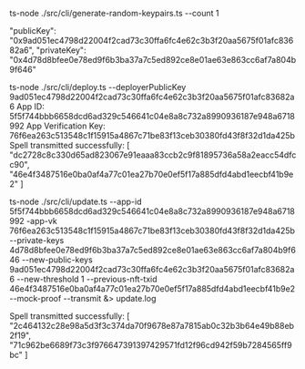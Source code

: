 
ts-node ./src/cli/generate-random-keypairs.ts --count 1

"publicKey": "0x9ad051ec4798d22004f2cad73c30ffa6fc4e62c3b3f20aa5675f01afc83682a6",
"privateKey": "0x4d78d8bfee0e78ed9f6b3ba37a7c5ed892ce8e01ae63e863cc6af7a804b9f646"

ts-node ./src/cli/deploy.ts --deployerPublicKey 9ad051ec4798d22004f2cad73c30ffa6fc4e62c3b3f20aa5675f01afc83682a6
App ID: 5f5f744bbb6658dcd6ad329c546641c04e8a8c732a8990936187e948a6718992
App Verification Key: 76f6ea263c513548c1f15915a4867c71be83f13ceb30380fd43f8f32d1da425b
Spell transmitted successfully: [
  "dc2728c8c330d65ad823067e91eaaa83ccb2c9f81895736a58a2eacc54dfcc90",
  "46e4f3487516e0ba0af4a77c01ea27b70e0ef5f17a885dfd4abd1eecbf41b9e2"
]

ts-node ./src/cli/update.ts --app-id 5f5f744bbb6658dcd6ad329c546641c04e8a8c732a8990936187e948a6718992 -app-vk 76f6ea263c513548c1f15915a4867c71be83f13ceb30380fd43f8f32d1da425b --private-keys 4d78d8bfee0e78ed9f6b3ba37a7c5ed892ce8e01ae63e863cc6af7a804b9f646 --new-public-keys 9ad051ec4798d22004f2cad73c30ffa6fc4e62c3b3f20aa5675f01afc83682a6 --new-threshold 1 --previous-nft-txid 46e4f3487516e0ba0af4a77c01ea27b70e0ef5f17a885dfd4abd1eecbf41b9e2 --mock-proof --transmit &> update.log

Spell transmitted successfully: [
  "2c464132c28e98a5d3f3c374da70f9678e87a7815ab0c32b3b64e49b88eb2f19",
  "71c962be6689f73c3f976647391397429571fd12f96cd942f59b7284565ff9bc"
]







